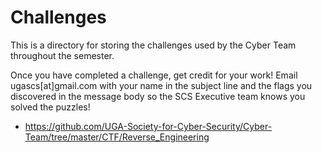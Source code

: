 # Challenges

This is a directory for storing the challenges used by the Cyber Team throughout the semester.

Once you have completed a challenge, get credit for your work! Email ugascs[at]gmail.com with  your name in the subject line and the flags you discovered in the message body so the SCS Executive team knows you solved the puzzles!

- https://github.com/UGA-Society-for-Cyber-Security/Cyber-Team/tree/master/CTF/Reverse_Engineering
